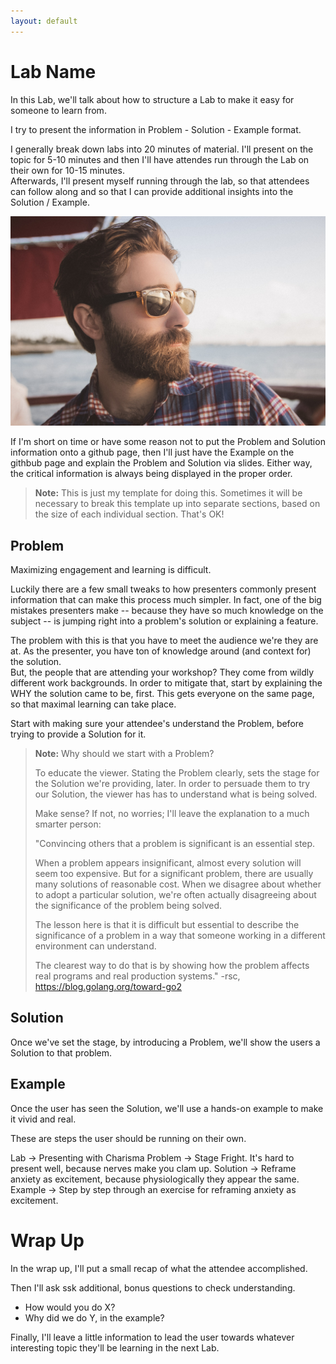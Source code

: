 ```yaml
---
layout: default
---
```


# Lab Name
In this Lab, we'll talk about how to structure a Lab to make it easy for someone to learn from.

I try to present the information in Problem - Solution - Example format.

I generally break down labs into 20 minutes of material. I'll present on the topic for 5-10 minutes and then I'll have attendes run through the Lab on their own for 10-15 minutes.  
Afterwards, I'll present myself running through the lab, so that attendees can follow along and so that I can provide additional insights into the Solution / Example.

![image demo](/images/portfolio_103.jpg)

If I'm short on time or have some reason not to put the Problem and Solution information onto a github page, then I'll just have the Example on the githbub page and explain the Problem and Solution via slides. 
Either way, the critical information is always being displayed in the proper order.

> **Note:** This is just my template for doing this. Sometimes it will be necessary to break this template up into separate sections, based on the size of each individual section. That's OK!  

## Problem

Maximizing engagement and learning is difficult.  

Luckily there are a few small tweaks to how presenters commonly present information that can make this process much simpler.
In fact, one of the big mistakes presenters make -- because they have so much knowledge on the subject -- is jumping right into a problem's solution or explaining a feature.

The problem with this is that you have to meet the audience we're they are at.  As the presenter, you have ton of knowledge around (and context for) the solution.  
But, the people that are attending your workshop? They come from wildly different work backgrounds. 
In order to mitigate that, start by explaining the WHY the solution came to be, first. This gets everyone on the same page, so that maximal learning can take place.

Start with making sure your attendee's understand the Problem, before trying to provide a Solution for it.

> **Note:** Why should we start with a Problem?
> 
> To educate the viewer. Stating the Problem clearly, sets the stage for the Solution we're providing, later. In order to persuade them to try our Solution, the viewer has has to understand what is being solved.
> 
> Make sense? If not, no worries; 
> I'll leave the explanation to a much smarter person:
> 
> "Convincing others that a problem is significant is an essential step. 
> 
> When a problem appears insignificant, almost every solution will seem too expensive. But for a significant problem, there are usually many solutions of reasonable cost. When we disagree about whether to adopt a particular solution, we're often actually disagreeing about the significance of the problem being solved.
> 
> The lesson here is that it is difficult but essential to describe the significance of a problem in a way that someone working in a different environment can understand. 
> 
> The clearest way to do that is by showing how the problem affects real programs and real production systems."
> -rsc, https://blog.golang.org/toward-go2

## Solution
Once we've set the stage, by introducing a Problem, we'll show the users a Solution to that problem.

## Example
Once the user has seen the Solution, we'll use a hands-on example to make it vivid and real.  

These are steps the user should be running on their own.  

Lab -> Presenting with Charisma
Problem -> Stage Fright.  It's hard to present well, because nerves make you clam up.
Solution -> Reframe anxiety as excitement, because physiologically they appear the same.
Example -> Step by step through an exercise for reframing anxiety as excitement.

# Wrap Up
In the wrap up, I'll put a small recap of what the attendee accomplished.  

Then I'll ask ssk additional, bonus questions to check understanding.  
* How would you do X? 
* Why did we do Y, in the example?

Finally, I'll leave a little information to lead the user towards whatever interesting topic they'll be learning in the next Lab.

